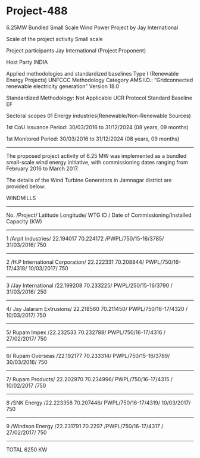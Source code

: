 # Project-488
6.25MW Bundled Small Scale Wind Power Project by Jay International

Scale of the project activity Small scale

Project participants Jay International (Project Proponent)

Host Party INDIA

Applied methodologies and standardized
baselines
Type I (Renewable Energy Projects)
UNFCCC Methodology Category
AMS I.D.: “Gridconnected renewable electricity
generation”
Version 18.0

Standardized Methodology: Not Applicable
UCR Protocol Standard Baseline EF

Sectoral scopes 01 Energy industries(Renewable/Non-Renewable
Sources)


1st CoU Issuance Period: 30/03/2016 to 31/12/2024 (08 years, 09 months)

1st Monitored Period: 30/03/2016 to 31/12/2024 (08 years, 09 months)
________
The proposed project activity of 6.25 MW was implemented as a bundled small-scale wind energy initiative,
with commissioning dates ranging from February 2016 to March 2017. 

The details of the Wind Turbine Generators in Jamnagar district are provided below:

WINDMILLS
________
No. /Project/ Latitude Longitude/ WTG ID /    Date of Commissioning/Installed Capacity (KW)
_______________
1 /Arpit Industries/ 22.194017 70.224172 /PWPL/750/15-16/3785/    31/03/2016/ 750
___________
2 /H.P International Corporation/ 22.222331 70.208844/ PWPL/750/16-17/4318/   10/03/2017/ 750
__________________
3 /Jay International /22.199208 70.233225/ PWPL/250/15-16/3790 /    31/03/2016/ 250
____________________
4/ Jay Jalaram Extrusions/ 22.218560 70.211450/ PWPL/750/16-17/4320 /    10/03/2017/ 750
___________
5/ Rupam Impex /22.232533 70.232788/ PWPL/750/16-17/4316 /     27/02/2017/ 750
_________________
6/ Rupam Overseas /22.192177 70.233314/ PWPL/750/15-16/3789/     30/03/2016/ 750
_______________
7/ Rupam Products/ 22.202970 70.234996/ PWPL/750/16-17/4315 /    10/02/2017 /750
________________
8 /SNK Energy /22.223358 70.207446/ PWPL/750/16-17/4319/     10/03/2017/ 750
_________________
9 /Windson Energy /22.231791 70.2297 /PWPL/750/16-17/4317 /  27/02/2017/ 750
_________
TOTAL 6250 KW

